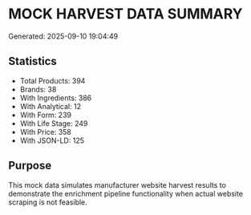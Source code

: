 # MOCK HARVEST DATA SUMMARY
Generated: 2025-09-10 19:04:49

## Statistics
- Total Products: 394
- Brands: 38
- With Ingredients: 386
- With Analytical: 12
- With Form: 239
- With Life Stage: 249
- With Price: 358
- With JSON-LD: 125

## Purpose
This mock data simulates manufacturer website harvest results to demonstrate
the enrichment pipeline functionality when actual website scraping is not feasible.
